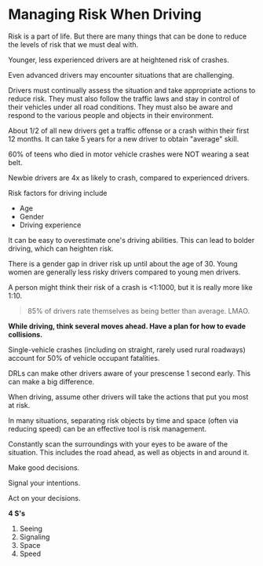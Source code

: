 # Managing Risk When Driving

Risk is a part of life. But there are many things that can be done to reduce the levels of risk that we must deal with. 

Younger, less experienced drivers are at heightened risk of crashes. 

Even advanced drivers may encounter situations that are challenging.

Drivers must continually assess the situation and take appropriate actions to reduce risk. They must also follow the traffic laws and stay in control of their vehicles under all road conditions. They must also be aware and respond to the various people and objects in their environment. 

About 1/2 of all new drivers get a traffic offense or a crash within their first 12 months. It can take 5 years for a new driver to obtain "average" skill. 

60% of teens who died in motor vehicle crashes were NOT wearing a seat belt.

Newbie drivers are 4x as likely to crash, compared to experienced drivers.

Risk factors for driving include
* Age
* Gender
* Driving experience

It can be easy to overestimate one's driving abilities. This can lead to bolder driving, which can heighten risk. 

There is a gender gap in driver risk up until about the age of 30. Young women are generally less risky drivers compared to young men drivers. 

A person might think their risk of a crash is <1:1000, but it is really more like 1:10.

>85% of drivers rate themselves as being better than average. LMAO. 

**While driving, think several moves ahead. Have a plan for how to evade collisions.**

Single-vehicle crashes (including on straight, rarely used rural roadways) account for 50% of vehicle occupant fatalities.

DRLs can make other drivers aware of your prescense 1 second early. This can make a big difference. 

When driving, assume other drivers will take the actions that put you most at risk. 

In many situations, separating risk objects by time and space (often via reducing speed) can be an effective tool is risk management.

Constantly scan the surroundings with your eyes to be aware of the situation. This includes the road ahead, as well as objects in and around it. 

Make good decisions. 

Signal your intentions.

Act on your decisions. 

**4 S's**
1. Seeing
2. Signaling
3. Space
4. Speed
